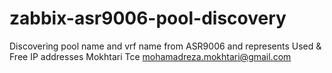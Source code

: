 # zabbix-asr9006-pool-discovery
Discovering pool name and vrf name from ASR9006
and represents Used & Free IP addresses
Mokhtari Tce
mohamadreza.mokhtari@gmail.com

